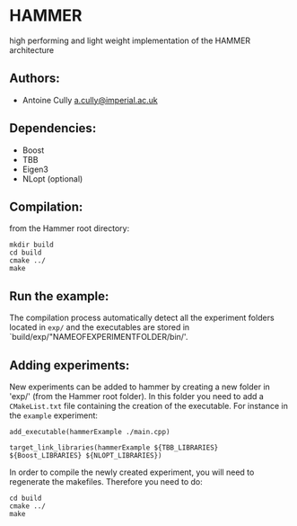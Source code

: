 # HAMMER
high performing and light weight implementation of the HAMMER architecture

## Authors:
- Antoine Cully a.cully@imperial.ac.uk

## Dependencies:
- Boost
- TBB
- Eigen3
- NLopt (optional)


## Compilation:
from the Hammer root directory:
```
mkdir build
cd build
cmake ../
make
```

## Run the example:
The compilation process automatically detect all the experiment folders located in `exp/` and the executables are stored in `build/exp/"NAMEOFEXPERIMENTFOLDER/bin/'.


## Adding experiments:
New experiments can be added to hammer by creating a new folder in 'exp/' (from the Hammer root folder).
In this folder you need to add a `CMakeList.txt` file containing the creation of the executable. 
For instance in the `example` experiment:
```
add_executable(hammerExample ./main.cpp)

target_link_libraries(hammerExample ${TBB_LIBRARIES} ${Boost_LIBRARIES} ${NLOPT_LIBRARIES})
```
In order to compile the newly created experiment, you will need to regenerate the makefiles. Therefore you need to do:
```
cd build
cmake ../
make
``` 
